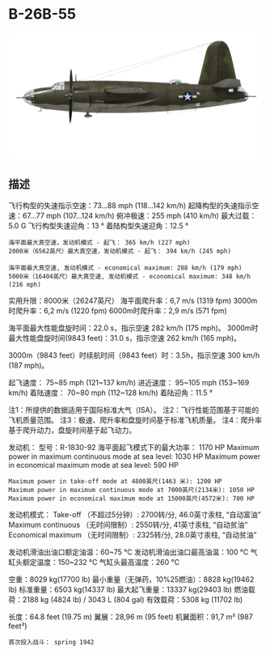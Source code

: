 # B-26B-55

![b26b55](../images/b26b55.png)

## 描述

飞行构型的失速指示空速：73...88 mph (118...142 km/h)
起降构型的失速指示空速：67...77 mph (107...124 km/h)
俯冲极速：255 mph (410 km/h)
最大过载：5.0 G
飞行构型失速迎角：13 °
着陆构型失速迎角：12.5 °

	海平面最大真空速，发动机模式 - 起飞： 365 km/h (227 mph)
	2000米（6562英尺）最大真空速，发动机模式 - 起飞： 394 km/h (245 mph)

	海平面最大真空速, 发动机模式 - economical maximum: 288 km/h (179 mph)
	5000米（16404英尺）最大真空速, 发动机模式 - economical maximum: 348 km/h (216 mph)

实用升限：8000米（26247英尺）
海平面爬升率：6,7 m/s (1319 fpm)
3000m时爬升率：6,2 m/s (1220 fpm)
6000m时爬升率：2,9 m/s (571 fpm)

海平面最大性能盘旋时间：22.0 s，指示空速 282 km/h (175 mph)。
3000m时最大性能盘旋时间(9843 feet)：31.0 s，指示空速 262 km/h (165 mph)。

3000m（9843 feet）时续航时间（9843 feet）时：3.5h，指示空速 300 km/h (187 mph)。

起飞速度： 75~85 mph (121~137 km/h)
进近速度： 95~105 mph (153~169 km/h)
着陆速度： 70~80 mph (112~128 km/h)
着陆迎角：11.5 °

注1：所提供的数据适用于国际标准大气（ISA）。
注2：飞行性能范围基于可能的飞机质量范围。
注3：极速、爬升率和盘旋时间基于标准飞机质量。
注4：爬升率基于爬升动力，盘旋时间基于起飞动力。

发动机：
型号：R-1830-92
	海平面起飞模式下的最大功率： 1170 HP
	Maximum power in maximum continuous mode at sea level: 1030 HP
	Maximum power in economical maximum mode at sea level: 590 HP

	Maximum power in take-off mode at 4800英尺(1463 米): 1200 HP
	Maximum power in maximum continuous mode at 7000英尺(2134米): 1050 HP
	Maximum power in economical maximum mode at 15000英尺(4572米): 700 HP

发动机模式：
	Take-off （不超过5分钟）: 2700转/分, 46.0英寸汞柱, “自动富油”
	Maximum continuous （无时间限制）: 2550转/分, 41英寸汞柱, “自动贫油”
	Economical maximum （无时间限制）: 2325转/分, 28.0英寸汞柱, “自动贫油”

发动机滑油出油口额定油温：60~75 °C
发动机滑油出油口最高油温：100 °C
气缸头额定温度：150~232 °C
气缸头最高温度：260 °C

空重：8029 kg(17700 lb)
最小重量（无弹药，10%25燃油）：8828 kg(19462 lb)
标准重量：6503 kg(14337 lb)
最大起飞重量：13337 kg(29403 lb)
燃油载荷：2188 kg (4824 lb) / 3043 L (804 gal)
有效载荷：5308 kg (11702 lb)

长度：64.8 feet (19.75 m)
翼展：28,96 m (95 feet)
机翼面积：91,7 m² (987 feet²)

	首次投入战斗： spring 1942